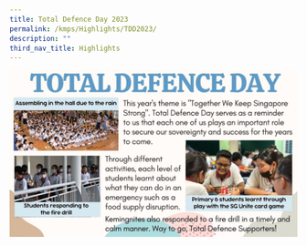 ```yaml
---
title: Total Defence Day 2023
permalink: /kmps/Highlights/TDD2023/
description: ""
third_nav_title: Highlights
---
```


![](/images/TDD.jpg)